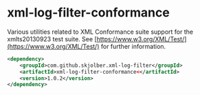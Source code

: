 # xml-log-filter-conformance
Various utilities related to XML Conformance suite support for the xmlts20130923 test suite. See [https://www.w3.org/XML/Test/](https://www.w3.org/XML/Test/) for further information.

```xml
<dependency>
    <groupId>com.github.skjolber.xml-log-filter</groupId>
    <artifactId>xml-log-filter-conformance<</artifactId>
    <version>1.0.2</version>
</dependency>
```


